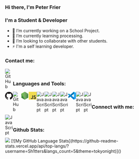 ### Hi there, I'm Peter Frier

### I'm a Student & Developer

- 🔭 I’m currently working on a School Project.
- 🌱 I’m currently learning processing.
- 👯 I’m looking to collaborate with other students.
- ⚡ I'm a self learning developer.


### Contact me:
[<img align="left" alt="GitHub" width="26px" src="https://cdn.jsdelivr.net/npm/simple-icons@3.13.0/icons/discord.svg" />][discord]

<br />

### Languages and Tools:
[<img align="left" alt="GitHub" width="26px" src="https://raw.githubusercontent.com/github/explore/78df643247d429f6cc873026c0622819ad797942/topics/github/github.png" />][github]
[<img align="left" alt="GitHub" width="26px" src="https://cdn.jsdelivr.net/npm/simple-icons@3.13.0/icons/mongodb.svg" />][mongo]
[<img align="left" alt="Node.js" width="26px" src="https://raw.githubusercontent.com/github/explore/80688e429a7d4ef2fca1e82350fe8e3517d3494d/topics/nodejs/nodejs.png" />][nodejs]
[<img align="left" alt="JavaScript" width="26px" src="https://raw.githubusercontent.com/github/explore/80688e429a7d4ef2fca1e82350fe8e3517d3494d/topics/javascript/javascript.png" />][javascript]
[<img align="left" alt="JavaScript" width="26px" src="https://cdn.jsdelivr.net/npm/simple-icons@3.13.0/icons/r.svg" />][r]
[<img align="left" alt="JavaScript" width="26px" src="https://cdn.jsdelivr.net/npm/simple-icons@3.13.0/icons/java.svg" />][java]
[<img align="left" alt="JavaScript" width="26px" src="https://cdn.jsdelivr.net/npm/simple-icons@3.13.0/icons/csharp.svg" />][c#]
[<img align="left" alt="JavaScript" width="26px" src="https://cdn.jsdelivr.net/npm/simple-icons@3.13.0/icons/firebase.svg" />][firebase]
[<img align="left" alt="Visual Studio Code" width="26px" src="https://raw.githubusercontent.com/github/explore/80688e429a7d4ef2fca1e82350fe8e3517d3494d/topics/visual-studio-code/visual-studio-code.png" />][vscode]
[<img align="left" alt="JavaScript" width="26px" src="https://cdn.jsdelivr.net/npm/simple-icons@3.13.0/icons/intellijidea.svg" />][intellij]
[<img align="left" alt="JavaScript" width="26px" src="https://cdn.jsdelivr.net/npm/simple-icons@3.13.0/icons/eclipseide.svg" />][eclipse]

<br />

### Connect with me:
[<img align="left" alt="JavaScript" width="26px" src="https://cdn.jsdelivr.net/npm/simple-icons@3.13.0/icons/steam.svg" />][steam]

<br />

### Github Stats:
<img src="https://github-readme-stats.vercel.app/api?username=Sh1tters&&show_icons=true&title_color=ffffff&icon_color=bb2acf&text_color=daf7dc&bg_color=151515" />
[![My GitHub Language Stats](https://github-readme-stats.vercel.app/api/top-langs/?username=Sh1tters&langs_count=5&theme=tokyonight)]()


<br />
<br />

[github]: https://github.com/Sh1tters
[mongo]: https://www.mongodb.com/cloud/atlas/lp/try2?utm_content=controlhterms&utm_source=google&utm_campaign=gs_emea_denmark_search_core_brand_atlas_desktop&utm_term=mongodb&utm_medium=cpc_paid_search&utm_ad=e&utm_ad_campaign_id=12212624389&gclid=CjwKCAjwhaaKBhBcEiwA8acsHHz93C3xFLMXRzeIxS7egXJh-lPVqj5V8qg_2KclCBzE2P_qJkg7cRoCL8YQAvD_BwE
[nodejs]: https://nodejs.org/en/
[javascript]: https://www.javascript.com
[r]: https://www.r-project.org
[java]: https://www.java.com/en/
[c#]: https://docs.microsoft.com/en-us/dotnet/csharp/
[firebase]: https://firebase.google.com/?gclid=CjwKCAjwhaaKBhBcEiwA8acsHCXLQ6-i6D3fQMTBaC-YzM3YzClPG15908xB1xp7ED7HoOIy5C_0dxoCF5kQAvD_BwE&gclsrc=aw.ds
[vscode]: https://code.visualstudio.com
[intellij]: https://www.jetbrains.com/idea/
[eclipse]: https://www.eclipse.org

[discord]: https://discord/Sh1tters#9871
[steam]: https://steamcommunity.com/id/mcdocboss/
